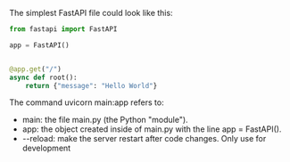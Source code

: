 The simplest FastAPI file could look like this:

```py
from fastapi import FastAPI

app = FastAPI()


@app.get("/")
async def root():
    return {"message": "Hello World"}
```


The command uvicorn main:app refers to:

* main: the file main.py (the Python "module").
* app: the object created inside of main.py with the line app = FastAPI().
* --reload: make the server restart after code changes. Only use for development
